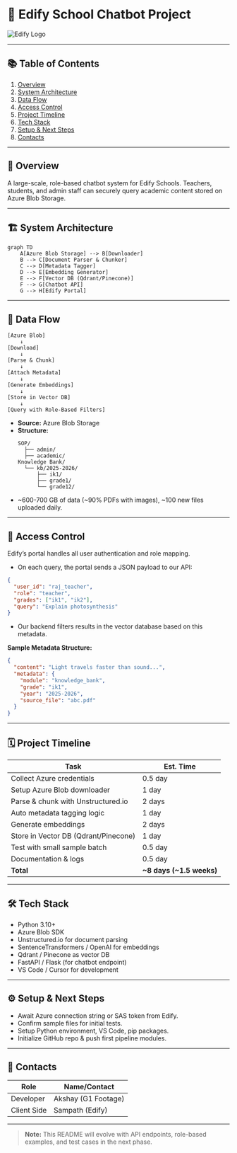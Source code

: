 # 🚀 Edify School Chatbot Project

![Edify Logo](https://dummyimage.com/200x60/ededed/333333&text=Edify+Chatbot) <!-- Replace with actual logo if available -->

---

## 📚 Table of Contents
1. [Overview](#overview)
2. [System Architecture](#system-architecture)
3. [Data Flow](#data-flow)
4. [Access Control](#access-control)
5. [Project Timeline](#project-timeline)
6. [Tech Stack](#tech-stack)
7. [Setup & Next Steps](#setup--next-steps)
8. [Contacts](#contacts)

---

## 🎯 Overview
A large-scale, role-based chatbot system for Edify Schools. Teachers, students, and admin staff can securely query academic content stored on Azure Blob Storage.

---

## 🏗️ System Architecture

```mermaid
graph TD
    A[Azure Blob Storage] --> B[Downloader]
    B --> C[Document Parser & Chunker]
    C --> D[Metadata Tagger]
    D --> E[Embedding Generator]
    E --> F[Vector DB (Qdrant/Pinecone)]
    F --> G[Chatbot API]
    G --> H[Edify Portal]
```

---

## 🔄 Data Flow

```
[Azure Blob]
    ↓
[Download]
    ↓
[Parse & Chunk]
    ↓
[Attach Metadata]
    ↓
[Generate Embeddings]
    ↓
[Store in Vector DB]
    ↓
[Query with Role-Based Filters]
```

- **Source:** Azure Blob Storage
- **Structure:**
  ```
  SOP/
    ├── admin/
    ├── academic/
  Knowledge Bank/
    └── kb/2025-2026/
        ├── ik1/
        ├── grade1/
        └── grade12/
  ```
- ~600-700 GB of data (~90% PDFs with images), ~100 new files uploaded daily.

---

## 🔐 Access Control
Edify’s portal handles all user authentication and role mapping.

- On each query, the portal sends a JSON payload to our API:

```json
{
  "user_id": "raj_teacher",
  "role": "teacher",
  "grades": ["ik1", "ik2"],
  "query": "Explain photosynthesis"
}
```

- Our backend filters results in the vector database based on this metadata.

**Sample Metadata Structure:**
```json
{
  "content": "Light travels faster than sound...",
  "metadata": {
    "module": "knowledge_bank",
    "grade": "ik1",
    "year": "2025-2026",
    "source_file": "abc.pdf"
  }
}
```

---

## 🗓️ Project Timeline

| Task                                 | Est. Time |
| ------------------------------------ | --------- |
| Collect Azure credentials            | 0.5 day   |
| Setup Azure Blob downloader          | 1 day     |
| Parse & chunk with Unstructured.io   | 2 days    |
| Auto metadata tagging logic          | 1 day     |
| Generate embeddings                  | 2 days    |
| Store in Vector DB (Qdrant/Pinecone) | 1 day     |
| Test with small sample batch         | 0.5 day   |
| Documentation & logs                 | 0.5 day   |
| **Total**                            | **~8 days (~1.5 weeks)** |

---

## 🛠️ Tech Stack
- Python 3.10+
- Azure Blob SDK
- Unstructured.io for document parsing
- SentenceTransformers / OpenAI for embeddings
- Qdrant / Pinecone as vector DB
- FastAPI / Flask (for chatbot endpoint)
- VS Code / Cursor for development

---

## ⚙️ Setup & Next Steps
- Await Azure connection string or SAS token from Edify.
- Confirm sample files for initial tests.
- Setup Python environment, VS Code, pip packages.
- Initialize GitHub repo & push first pipeline modules.

---

## 👥 Contacts
| Role         | Name/Contact         |
|--------------|---------------------|
| Developer    | Akshay (G1 Footage) |
| Client Side  | Sampath (Edify)     |

---

> **Note:**
> This README will evolve with API endpoints, role-based examples, and test cases in the next phase.




